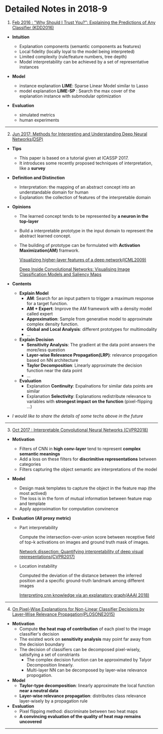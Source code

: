 
# Detailed Notes in 2018-9

1. [Feb 2016 : "Why Should I Trust You?": Explaining the Predictions of Any Classifier (KDD2016)](https://arxiv.org/abs/1602.04938) 

- **Intuition**

  - Explanation components (semantic components as features)
  - Local fidelity (locally loyal to the model being interpreted)
  - Limited complexity (rule/feature numbers, tree depth)
  - Model interpretability can be achieved by a set of representative instances
- **Model**
  - instance explanation **LIME**: Sparse Linear Model similar to Lasso
  - model explanation **LIME-SP** : Search the max cover of the explanation instance with submodular optimization
- **Evaluation**
  - simulated metrics
  - human experiments

---

2. [Jun 2017: Methods for Interpreting and Understanding Deep Neural Networks(DSP)](http://cn.arxiv.org/abs/1706.07979)

- **Tips**
  - This paper is based on a tutorial given at ICASSP 2017.
  - It introduces some recently proposed techniques of interpretation, like a **survey**

- **Definition and Distinction**

  - Interpretation: the mapping of an abstract concept into an understandable domain for human
  - Explanation: the collection of features of the interpretable domain

- **Opinions**

  - The learned concept tends to be represented by **a neuron in the top-layer**

  - Build a interpretable prototype in the input domain to represent the abstract learned concept.

  - The building of prototype can be formulated with **Activation Maximization(AM)** framwork.

    [Visualizing higher-layer features of a deep network(ICML2009)](http://pdfs.semanticscholar.org/65d9/94fb778a8d9e0f632659fb33a082949a50d3.pdf)

    [Deep Inside Convolutional Networks: Visualising Image Classification Models and Saliency Maps](http://cn.arxiv.org/abs/1312.6034)

- **Contents**

  - **Explain Model**
    - **AM**: Search for an input pattern to trigger a maximum response for a target function.
    - **AM + Expert**: Improve the AM framework with a density model called expert
    - **Approximation**: Sample from generative model to approximate complex density function.
    - **Global and Local Analysis**: different prototypes for multimodality
    - ...
  - **Explain Decision**
    - **Sensitivity Analysis**: The gradient at the data point answers the more/less question
    - **Layer-wise Relevance Propagation(LRP)**: relevance propogation based on NN architecture
    - **Taylor Decomposition**: Linearly approximate the decision function near the data point
    - ...
  - **Evaluation**
    - Explanation **Continuity**: Expalnations for similar data points are similar
    - Explanation **Selectivity**: Explanations redistribute relevance to variables with **strongest impact on the function** (pixel-flipping ...)

- *I would like to share the details of some techs above in the future*

---

3. [Oct 2017 : Interpretable Convolutional Neural Networks (CVPR2018)](https://arxiv.org/abs/1710.00935) 

- **Motivation**

  - Filters of CNN in **high conv-layer** tend to represent **complex semantic meanings**
  - Add a loss on these filters for **discrimitive representations** between categories
  - Filters capturing the object semantic are interpretations of the model

- **Model**

  - Design mask templates to capture the object in the feature map (the most actived)
  - The loss is in the form of mutual information between feature map and template
  - Apply approximation for computation convinence

- **Evaluation (All proxy metric)**

  - Part interpretability

    Compute the intersection-over-union score between receptive field of top-k activations on images and ground truth mask of images.

    [Network dissection: Quantifying interpretability of deep visual representations(CVPR2017)](https://arxiv.org/abs/1704.05796)

  - Location instability

    Computed the deviation of the distance between the inferred position and a specific ground-truth landmark among different images

    [Interpreting cnn knowledge via an explanatory graph(AAAI 2018)](https://arxiv.org/abs/1708.01785)

---

4. [On Pixel-Wise Explanations for Non-Linear Classifier Decisions by Layer-Wise Relevance Propagation(PLOSONE2015)](https://journals.plos.org/plosone/article?id=10.1371/journal.pone.0130140) 

- **Motivation**
  - Compute **the heat map of contribution** of each pixel to the image classifier's decision
  - The existed work on **sensitivity analysis** may point far away from the decision boundary
  - The decision of classifiers can be decomposed pixel-wisely, satisifying a set of constriants
    - The complex decision function can be approximated by Talyor Decomposition linearly.
    - Multi-layer NN can be decomposed by layer-wise relevance propogation.
- **Model**
  - **Taylor-type decomposition**: linearly approximate the local function **near a neutral data**
  - **Layer-wise relevance propagation**: distributes class relevance layer-wisely by a propagation rule
- **Evaluation**
  - Pixel flipping method: discriminate between two heat maps
  - **A convincing evaluation of the quality of heat map remains uncovered**

---

